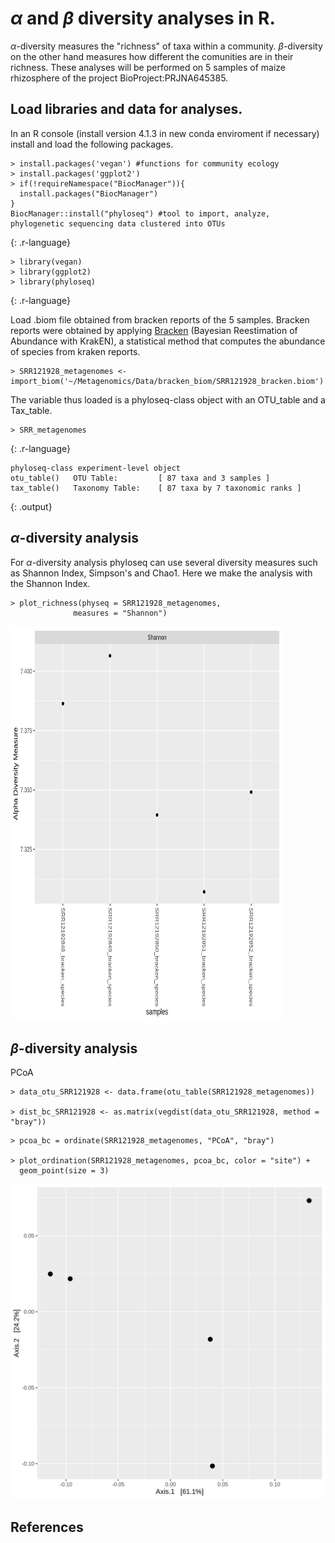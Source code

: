 # $\alpha$ and $\beta$ diversity analyses in R.

$\alpha$-diversity measures the "richness" of taxa within a community. $\beta$-diversity on the other hand measures how different the comunities are in their richness. These analyses will be performed on 5 samples of maize rhizosphere of the project BioProject:PRJNA645385. 


## Load libraries and data for analyses.

In an R console (install version 4.1.3 in new conda enviroment if necessary) install and load the following packages.
 
~~~
> install.packages('vegan') #functions for community ecology
> install.packages('ggplot2') 
> if(!requireNamespace("BiocManager")){
  install.packages("BiocManager")
}
BiocManager::install("phyloseq") #tool to import, analyze, phylogenetic sequencing data clustered into OTUs
~~~
{: .r-language}

~~~
> library(vegan)
> library(ggplot2)
> library(phyloseq)
~~~
{: .r-language}

Load .biom file obtained from bracken reports of the 5 samples. Bracken reports were obtained by applying [Bracken](http://ccb.jhu.edu/software/bracken/index.shtml) (Bayesian Reestimation of Abundance with KrakEN), a statistical method that computes the abundance of species from kraken reports.

~~~
> SRR121928_metagenomes <- import_biom('~/Metagenomics/Data/bracken_biom/SRR121928_bracken.biom')
~~~

The variable thus loaded is a phyloseq-class object with an OTU_table and a Tax_table. 

~~~
> SRR_metagenomes
~~~
{: .r-language}

~~~
phyloseq-class experiment-level object
otu_table()   OTU Table:         [ 87 taxa and 3 samples ]
tax_table()   Taxonomy Table:    [ 87 taxa by 7 taxonomic ranks ]
~~~
{: .output}


## $\alpha$-diversity analysis

For $\alpha$-diversity analysis phyloseq can use several diversity measures such as Shannon Index, Simpson's and Chao1. Here we make the analysis with the Shannon Index. 

~~~
> plot_richness(physeq = SRR121928_metagenomes, 
              measures = "Shannon") 
~~~


<a href="../Images/alpha.analysis.png">
  <img src="../Images/alpha-analysis.png" width="435" height="631" alt="Shannon indices of our 5 samples" />
 
</a>




## $\beta$-diversity analysis

PCoA
~~~
> data_otu_SRR121928 <- data.frame(otu_table(SRR121928_metagenomes))

> dist_bc_SRR121928 <- as.matrix(vegdist(data_otu_SRR121928, method = "bray"))
~~~

~~~
> pcoa_bc = ordinate(SRR121928_metagenomes, "PCoA", "bray")

> plot_ordination(SRR121928_metagenomes, pcoa_bc, color = "site") + 
  geom_point(size = 3)
~~~


<a href="../Images/beta.analysis.png">
  <img src="../Images/beta-analysis.png" alt="" />
</a>

## References

